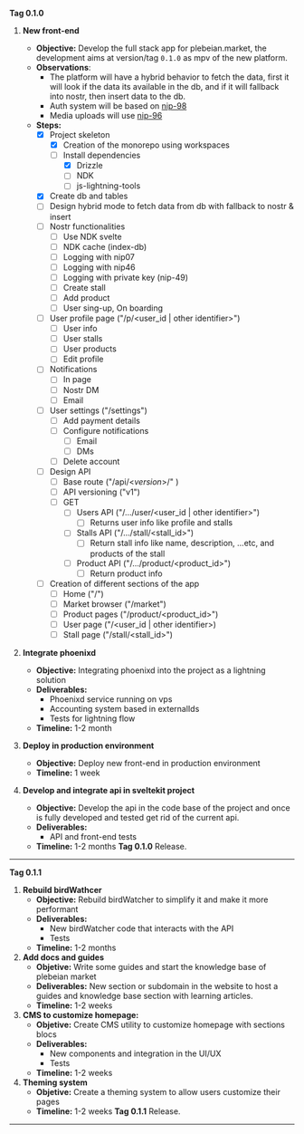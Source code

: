 **Tag 0.1.0** 
1. **New front-end**
	- **Objective:** Develop the full stack app for plebeian.market, the development aims at version/tag `0.1.0` as mpv of the new platform.
	- **Observations**:
		- The platform will have a hybrid behavior to fetch the data, first it will look if the data its available in the db, and if it will fallback into nostr, then insert data to the db.
		- Auth system will be based on [nip-98](https://github.com/nostr-protocol/nips/blob/master/98.md) 
		- Media uploads will use [nip-96](https://github.com/nostr-protocol/nips/blob/master/96.md)
	- **Steps:** 
		- [x] Project skeleton
			- [x] Creation of the monorepo using workspaces
			- [ ] Install dependencies
				- [x] Drizzle
				- [ ] NDK
				- [ ] js-lightning-tools
		- [x] Create db and tables
		- [ ] Design hybrid mode to fetch data from db with fallback to nostr & insert
		- [ ] Nostr functionalities
			- [ ] Use NDK svelte
			- [ ] NDK cache (index-db)
			- [ ] Logging with nip07
			- [ ] Logging with nip46
			- [ ] Logging with private key (nip-49)
			- [ ] Create stall
			- [ ] Add product
			- [ ] User sing-up, On boarding
		- [ ] User profile page ("/p/<user_id | other identifier>")
			- [ ] User info
			- [ ] User stalls
			- [ ] User products
			- [ ] Edit profile
		- [ ] Notifications
			- [ ] In page
			- [ ] Nostr DM
			- [ ] Email
		- [ ] User settings ("/settings")
			- [ ] Add payment details
			- [ ] Configure notifications
				- [ ] Email
				- [ ] DMs
			- [ ] Delete account
		- [ ] Design API
			- [ ] Base route ("/api/<_version_>/" )
			- [ ] API versioning ("v1")
			- [ ] GET
				- [ ] Users API ("/.../user/<user_id | other identifier>")
					- [ ] Returns user info like profile and stalls
				- [ ] Stalls API ("/.../stall/<stall_id>")
					- [ ] Return stall info like name, description, ...etc, and products of the stall
				- [ ] Product API ("/.../product/<product_id>")
					- [ ] Return product info
		- [ ] Creation of different sections of the app
			- [ ] Home ("/")
			- [ ] Market browser ("/market") 
			- [ ] Product pages ("/product/<product_id>")
			- [ ] User page ("/<user_id | other identifier>)
			- [ ] Stall page ("/stall/<stall_id>")

1.  **Integrate phoenixd**
	-  **Objective:** Integrating phoenixd into the project as a lightning solution
	-  **Deliverables:**
	   - Phoenixd service running on vps
	   - Accounting system based in externalIds
	   - Tests for lightning flow
	-  **Timeline:** 1-2 month

2.  **Deploy in production environment**
	-  **Objective:** Deploy new front-end in production environment
	-  **Timeline:** 1 week

3.  **Develop and integrate api in sveltekit project**
	-  **Objective:** Develop the api in the code base of the project and once is fully developed and tested get rid of the current api.
	- **Deliverables:** 
	   - API and front-end tests
	-  **Timeline:** 1-2 months
**Tag 0.1.0** Release.
---

**Tag 0.1.1** 
1. **Rebuild birdWathcer**
	-  **Objective:** Rebuild birdWatcher to simplify it and make it more performant
	-  **Deliverables:**
	    -  New birdWatcher code that interacts with the API
	    - Tests
	-  **Timeline:** 1-2 months
2. **Add docs and guides** 
	- **Objetive:** Write some guides and start the knowledge base of plebeian market
	- **Deliverables:** New section or subdomain in the website to host a guides and knowledge base section with learning articles.
	- **Timeline:** 1-2 weeks
3. **CMS to customize homepage:**
	- **Objetive:** Create CMS utility to customize homepage with sections blocs
	- **Deliverables:** 
		- New components and integration in the UI/UX
		- Tests
	- **Timeline:** 1-2 weeks
4. **Theming system**
	- **Objetive:** Create a theming system to allow users customize their pages
	- **Timeline:** 1-2 weeks
**Tag 0.1.1** Release.
---
